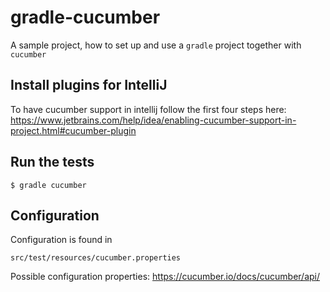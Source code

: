 # gradle-cucumber

A sample project, how to set up and use a 
`gradle` project together with `cucumber`

## Install plugins for IntelliJ

To have cucumber support in intellij follow the 
first four steps here: https://www.jetbrains.com/help/idea/enabling-cucumber-support-in-project.html#cucumber-plugin

## Run the tests

    $ gradle cucumber

## Configuration

Configuration is found in 

    src/test/resources/cucumber.properties

Possible configuration properties: https://cucumber.io/docs/cucumber/api/

